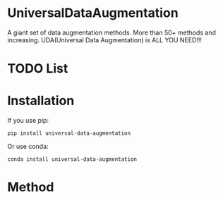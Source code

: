 # UniversalDataAugmentation
A giant set of data augmentation methods. More than 50+ methods and increasing. UDA(Universal Data Augmentation) is ALL YOU NEED!!!
# TODO List

# Installation
If you use pip:
```
pip install universal-data-augmentation
```
Or use conda:
```
conda install universal-data-augmentation
```
# Method
